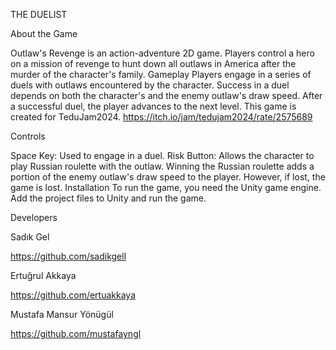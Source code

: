 
THE DUELIST



 About the Game

 Outlaw's Revenge is an action-adventure 2D game. Players control a hero on a mission of revenge to hunt down all outlaws in America after the murder of the character's family. Gameplay Players engage in a series of duels with outlaws encountered by the character. Success in a duel depends on both the character's and the enemy outlaw's draw speed. After a successful duel, the player advances to the next level. This game is created for TeduJam2024.
https://itch.io/jam/tedujam2024/rate/2575689



 Controls

 Space Key: Used to engage in a duel. Risk Button: Allows the character to play Russian roulette with the outlaw. Winning the Russian roulette adds a portion of the enemy outlaw's draw speed to the player. However, if lost, the game is lost. Installation To run the game, you need the Unity game engine. Add the project files to Unity and run the game.

 Developers

Sadık Gel 

https://github.com/sadikgell

Ertuğrul Akkaya

https://github.com/ertuakkaya


Mustafa Mansur Yönügül

https://github.com/mustafayngl
